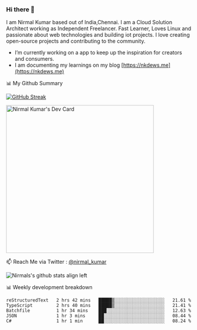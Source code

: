 ### Hi there 👋

 I am Nirmal Kumar based out of India,Chennai. I am a Cloud Solution Architect working as Independent Freelancer. Fast Learner, Loves Linux and passionate about web technologies and building iot projects. I love creating open-source projects and contributing to the community.

- I’m currently working on a app to keep up the inspiration for creators and consumers.
- I am documenting my learnings on my blog [https://nkdews.me](https://nkdews.me)


📊 My Github Summary

[![GitHub Streak](https://github-readme-streak-stats.herokuapp.com?user=nk-gears&theme=dark&hide_border=true&date_format=M%20j%5B%2C%20Y%5D)](https://git.io/streak-stats)

<a href="https://app.daily.dev/nirmal_kumar"><img src="https://api.daily.dev/devcards/a16cfcf02d384b16b41de71ce4d1d811.png?r=8ve" width="400" alt="Nirmal Kumar's Dev Card"/></a>

📫 Reach Me via  Twitter : [@nirmal_kumar](https://twitter.com/nirmal_kumar)

![Nirmals's github stats align left](https://github-readme-stats.vercel.app/api?username=nk-gears&show_icons=true)


📊 Weekly development breakdown

<!--START_SECTION:waka-->

```text
reStructuredText   2 hrs 42 mins   █████▒░░░░░░░░░░░░░░░░░░░   21.61 %
TypeScript         2 hrs 40 mins   █████▒░░░░░░░░░░░░░░░░░░░   21.41 %
Batchfile          1 hr 34 mins    ███░░░░░░░░░░░░░░░░░░░░░░   12.63 %
JSON               1 hr 3 mins     ██░░░░░░░░░░░░░░░░░░░░░░░   08.44 %
C#                 1 hr 1 min      ██░░░░░░░░░░░░░░░░░░░░░░░   08.24 %
```

<!--END_SECTION:waka-->


